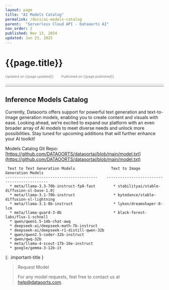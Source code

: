 ```yaml
---
layout: page
title: "AI Models Catalog"
permalink: /docs/ai-models-catalog
parent:  "Serverless Cloud API - Dataoorts AI"
nav_order: 2
published: Nov 13, 2024
updated: Jun 23, 2025
---
```


# {{page.title}}

<div style="font-size:0.78em;color: #797878; margin-bottom:1.5em;">
     <span>Updated on {{page.updated}}</span>
    <span style="margin-left:2em;">Published on {{page.published}}</span>
</div>

<hr style="border:none;height:3px;background-color:#e0e0e0;margin:0;">
<hr style="border:none;height:3px;background-color:#bebebe;margin-top:0.2em;margin-bottom:1.5em;">


## Inference Models Catalog
Currently, Dataoorts offers support for powerful text generation and text-to-image generation models, enabling you to create content and visuals with ease. Looking ahead, we’re excited to expand our platform with an even broader array of AI models to meet diverse needs and unlock more possibilities. Stay tuned for upcoming additions that will further enhance your AI toolkit!

Models Catalog Git Repo:[https://github.com/DATAOORTS/dataoortai/blob/main/model.txt](https://github.com/DATAOORTS/dataoortai/blob/main/model.txt)

```
 Text to Text Generation Models                Text to Image Generation Models           
-----------------------------------------    --------------------------------------------
  * meta/llama-3.3-70b-instruct-fp8-fast        * stabilityai/stable-diffusion-xl-base-1.0|
  * meta/llama-3.1-70b-instruct                 * bytedance/stable-diffusion-xl-lightning          
  * meta/llama-3.1-8b-instruct                  * lykon/dreamshaper-8-lcm                           
  * meta/llama-guard-3-8b                       * black-forest-labs/flux-1-schnell                       
  * qwen/qwen1.5-14b-chat-awq                                                       
  * deepseek-ai/deepseek-math-7b-instruct                                         
  * deepseek-ai/deepseek-r1-distill-qwen-32b                                       
  * qwen/qwen2.5-coder-32b-instruct                                                 
  * qwen/qwq-32b 
  * meta/llama-4-scout-17b-16e-instruct 
  * google/gemma-3-12b-it 

```

{: .important-title }
> Request Model
>
> For any model requests, feel free to contact us at [help@dataoorts.com](help@dataoorts.com).
>